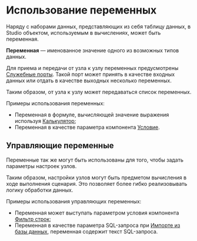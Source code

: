 # Использование переменных

Наряду с наборами данных, представляющих из себя таблицу данных, в Studio объектом, используемым в вычислениях, может быть переменная.

**Переменная** — именованное значение одного из возможных типов данных.

Для приема и передачи от узла к узлу переменных предусмотрены [Служебные порты](../scenario/ports/service-ports.md). Такой порт может принять в качестве входных данных или отдать в качестве выходных несколько переменных.

Таким образом, от узла к узлу может передаваться список переменных.

Примеры использования переменных:

* Переменная в формуле, вычисляющей значение выражения используя [Калькулятор](../processors/transformation/calc/README.md);
* Переменная в качестве параметра компонента [Условие](../processors/control/condition.md).

## Управляющие переменные

Переменные так же могут быть использованы для того, чтобы задать параметры настроек узлов.

Таким образом, настройки узлов могут быть предметом вычисления в ходе выполнения сценария. Это позволяет более гибко реализовывать логику обработки данных.

Примеры использования управляющих переменных:

* Переменная может выступать параметром условия компонента [Фильтр строк](../processors/transformation/row-filter.md);
* Переменная в качестве параметра SQL-запроса при [Импорте из базы данных](../integration/import/database.md), переменная содержит текст SQL-запроса.